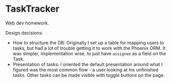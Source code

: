 # TaskTracker

Web dev homework.

Design decisions:
* How to structure the DB: Originally I set up a table for mapping users to
  tasks, but had a lot of trouble getting it to work with the Phoenix ORM. It
  was simpler, implementation wise, to just have `assignee` as a field on the
  Task.
* Presentation of tasks: I oriented the default presentation around what I
  figured was the most common flow - a user looking at his unfinished
  tasks. Other tasks can be made visible with toggle buttons on the page.
